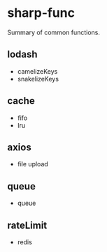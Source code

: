 # sharp-func

Summary of common functions.

## lodash

* camelizeKeys
* snakelizeKeys

## cache

* fifo
* lru

## axios

* file upload

## queue

* queue

## rateLimit

* redis
